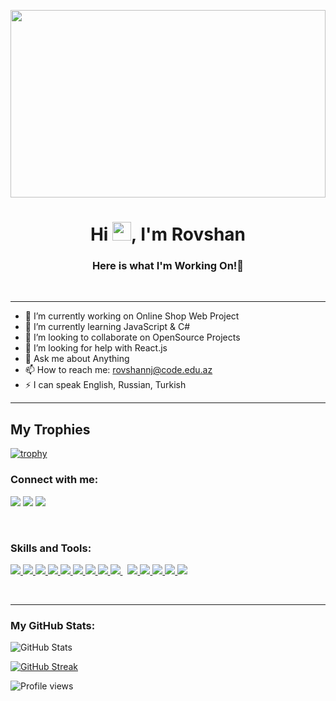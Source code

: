 <a href="#"><img width="100%" height="300" src="https://cdn.wallpapersafari.com/82/76/PlbVW3.gif" /></a>

<h1 align="center">Hi <img src="https://raw.githubusercontent.com/MartinHeinz/MartinHeinz/master/wave.gif" width="30px">, I'm Rovshan</h1>
<h3 align="center">Here is what I'm Working On!👋</h3>
<br>
<hr>

- 🔭 I’m currently working on Online Shop Web Project
- 🌱 I’m currently learning JavaScript & C#
- 👯 I’m looking to collaborate on OpenSource Projects
- 🤔 I’m looking for help with React.js
- 💬 Ask me about Anything
- 📫 How to reach me: rovshannj@code.edu.az
- ⚡ I can speak English, Russian, Turkish
<hr>

## My Trophies

[![trophy](https://github-profile-trophy.vercel.app/?username=JafarovRovshan)](https://github.com/ryo-ma/github-profile-trophy)

### Connect with me:

<a href = "https://www.facebook.com/rovshan.jafarov.16/"><img src="https://img.icons8.com/doodle/96/000000/facebook-new.png"/></a>
<a href = "https://www.instagram.com/j.rovshan969"><img src="https://img.icons8.com/bubbles/100/000000/instagram.png"/></a>
<a href = "https://www.linkedin.com/in/rovshan-jafarov/"><img src="https://img.icons8.com/external-justicon-lineal-color-justicon/85/000000/external-linkedin-social-media-justicon-lineal-color-justicon.png"/></a>

<br>

### Skills and Tools:

<p align="left"> 
    <a href="https://developer.mozilla.org/en-US/docs/Web/JavaScript" target="_blank"> <img src="https://img.icons8.com/dusk/100/000000/javascript-logo.png"/> </a> 
    <a href="https://www.microsoft.com" target="_blank"> <img src="https://img.icons8.com/color/100/000000/c-sharp-logo.png"/> </a>
    <a href="https://reactjs.org/" target="_blank"> <img src="https://img.icons8.com/external-justicon-blue-justicon/100/000000/external-atom-science-justicon-blue-justicon.png"/> </a>
    <a href="https://sass-lang.com/" target="_blank"> <img src="https://img.icons8.com/color/96/000000/sass.png"/> </a> 
    <a href="https://www.w3.org/html/" target="_blank"> <img src="https://img.icons8.com/ios/100/000000/html-5--v1.png"/> </a> 
    <a href="https://www.w3schools.com/css/" target="_blank"> <img src="https://img.icons8.com/external-soft-fill-juicy-fish/100/000000/external-css-coding-and-development-soft-fill-soft-fill-juicy-fish-2.png"/> </a> 
    <a href="https://getbootstrap.com" target="_blank"> <img src="https://img.icons8.com/external-tal-revivo-filled-tal-revivo/96/000000/external-bootstrap-a-free-and-open-source-css-framework-logo-filled-tal-revivo.png"/> </a> 
    <a href="https://docs.microsoft.com/en-us/sql/ssms/download-sql-server-management-studio-ssms?view=sql-server-ver15" target="_blank"> <img src="https://img.icons8.com/external-wanicon-two-tone-wanicon/100/000000/external-sql-server-big-data-wanicon-two-tone-wanicon.png"/> </a> 
    <a style="padding-right:8px;" href="https://nodejs.org" target="_blank"> <img src="https://img.icons8.com/fluency/100/000000/node-js.png"/> </a> 
    <a href="https://www.mongodb.com/" target="_blank"> <img src="https://img.icons8.com/color/100/000000/mongodb.png"/> </a>   
    <a href="https://git-scm.com/" target="_blank"> <img src="https://img.icons8.com/dusk/100/000000/github.png"/> </a> 
    <a href="https://redux.js.org" target="_blank"> <img src="https://img.icons8.com/external-tal-revivo-duo-tal-revivo/100/000000/external-redux-an-open-source-javascript-library-for-managing-application-state-logo-duo-tal-revivo.png"/> </a>
      <a href="https://dotnet.microsoft.com/apps/aspnet" target="_blank"> <img src="https://img.icons8.com/nolan/96/asp.png"/> </a>
       <a href="https://www.figma.com/" target="_blank"> <img src="https://img.icons8.com/clouds/100/000000/figma.png"/> </a>
   
</p>
<br>
<hr>

### My GitHub Stats:

![GitHub Stats](https://github-readme-stats.vercel.app/api?username=jafarovrovshan&theme=tokyonight)

[![GitHub Streak](http://github-readme-streak-stats.herokuapp.com?user=JafarovRovshan&theme=dark&date_format=M%20j%5B%2C%20Y%5D)](https://git.io/streak-stats)

![Profile views](https://gpvc.arturio.dev/JafarovRovshan)  
